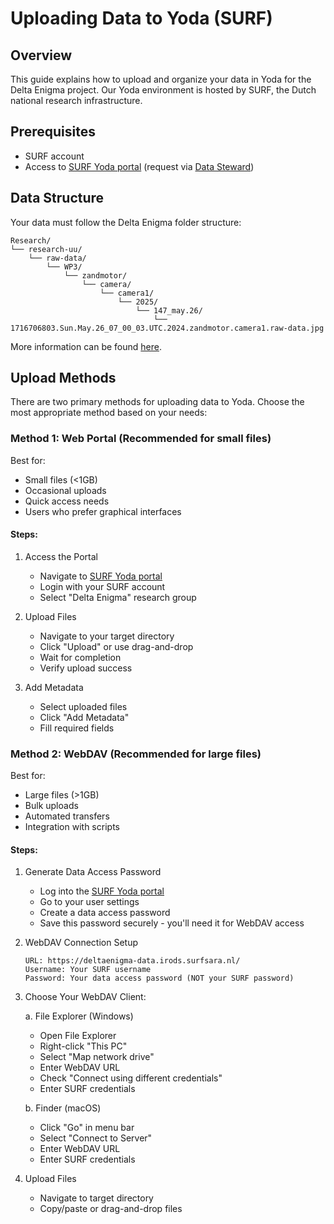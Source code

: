 # Uploading Data to Yoda (SURF)

## Overview

This guide explains how to upload and organize your data in Yoda for the Delta Enigma project. Our Yoda environment is hosted by SURF, the Dutch national research infrastructure.

## Prerequisites

- SURF account
- Access to [SURF Yoda portal](https://deltaenigma-yoda.irods.surfsara.nl/) (request via [Data Steward](../03_general_info/02_data_stewards))

## Data Structure

Your data must follow the Delta Enigma folder structure:

```
Research/
└── research-uu/
    └── raw-data/
        └── WP3/
            └── zandmotor/
                └── camera/
                    └── camera1/
                        └── 2025/
                            └── 147_may.26/
                                └── 1716706803.Sun.May.26_07_00_03.UTC.2024.zandmotor.camera1.raw-data.jpg
```
More information can be found [here](../01_data_guidelines/03_folder_structure).

## Upload Methods

There are two primary methods for uploading data to Yoda. Choose the most appropriate method based on your needs:

### Method 1: Web Portal (Recommended for small files)

Best for:
- Small files (<1GB)
- Occasional uploads
- Quick access needs
- Users who prefer graphical interfaces

#### Steps:
1. Access the Portal
   - Navigate to [SURF Yoda portal](https://deltaenigma-yoda.irods.surfsara.nl/)
   - Login with your SURF account
   - Select "Delta Enigma" research group

2. Upload Files
   - Navigate to your target directory
   - Click "Upload" or use drag-and-drop
   - Wait for completion
   - Verify upload success

3. Add Metadata
   - Select uploaded files
   - Click "Add Metadata"
   - Fill required fields

### Method 2: WebDAV (Recommended for large files)

Best for:
- Large files (>1GB)
- Bulk uploads
- Automated transfers
- Integration with scripts

#### Steps:
1. Generate Data Access Password
   - Log into the [SURF Yoda portal](https://deltaenigma-yoda.irods.surfsara.nl/)
   - Go to your user settings
   - Create a data access password
   - Save this password securely - you'll need it for WebDAV access

2. WebDAV Connection Setup
   ```
   URL: https://deltaenigma-data.irods.surfsara.nl/
   Username: Your SURF username
   Password: Your data access password (NOT your SURF password)
   ```

2. Choose Your WebDAV Client:

   a. File Explorer (Windows)
   - Open File Explorer
   - Right-click "This PC"
   - Select "Map network drive"
   - Enter WebDAV URL
   - Check "Connect using different credentials"
   - Enter SURF credentials

   b. Finder (macOS)
   - Click "Go" in menu bar
   - Select "Connect to Server"
   - Enter WebDAV URL
   - Enter SURF credentials

3. Upload Files
   - Navigate to target directory
   - Copy/paste or drag-and-drop files
 